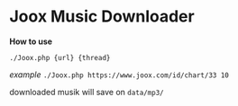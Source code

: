 # Joox Music Downloader
**How to use**

`./Joox.php {url} {thread}`

_example_
`./Joox.php https://www.joox.com/id/chart/33 10`

downloaded musik will save on `data/mp3/`